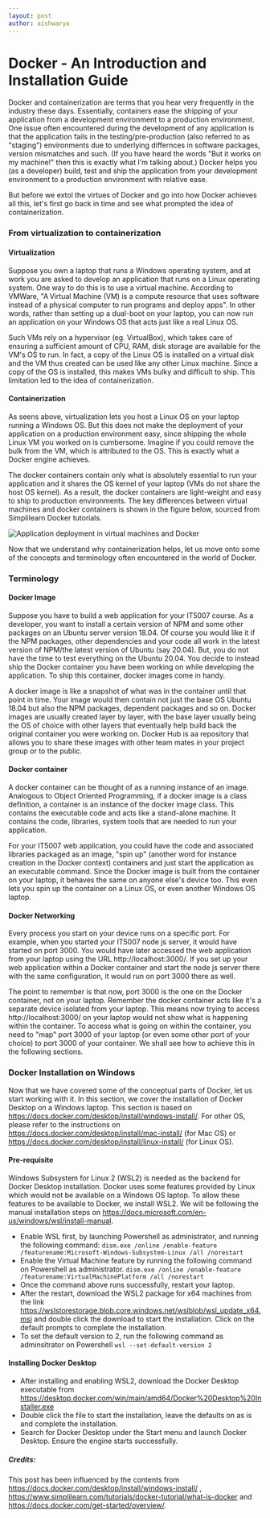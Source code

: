 ```yaml
---
layout: post
author: aishwarya
---
```


# Docker - An Introduction and Installation Guide

Docker and containerization are terms that you hear very frequently in the industry these days. Essentially, containers ease the shipping of your application from a development environment to a production environment. One issue often encountered during the development of any application is that the application fails in the testing/pre-production (also referred to as "staging") environments due to underlying differnces in software packages, version mismatches and such. (If you have heard the words "But it works on my machine!" then this is exactly what I'm talking about.) Docker helps you (as a developer) build, test and ship the application from your development environment to a production environment with relative ease.

But before we extol the virtues of Docker and go into how Docker achieves all this, let's first go back in time and see what prompted the idea of containerization.

### From virtualization to containerization

#### Virtualization

Suppose you own a laptop that runs a Windows operating system, and at work you are asked to develop an application that runs on a Linux operating system. One way to do this is to use a virtual machine. According to VMWare, "A Virtual Machine (VM) is a compute resource that uses software instead of a physical computer to run programs and deploy apps". In other words, rather than setting up a dual-boot on your laptop, you can now run an application on your Windows OS that acts just like a real Linux OS.

Such VMs rely on a hypervisor (eg. VirtualBox), which takes care of ensuring a sufficient amount of CPU, RAM, disk storage are available for the VM's OS to run. In fact, a copy of the Linux OS is installed on a virtual disk and the VM thus created can be used like any other Linux machine. Since a copy of the OS is installed, this makes VMs bulky and difficult to ship. This limitation led to the idea of containerization.

#### Containerization

As seens above, virtualization lets you host a Linux OS on your laptop running a Windows OS. But this does not make the deployment of your application on a production environment easy, since shipping the whole Linux VM you worked on is cumbersome. Imagine if you could remove the bulk from the VM, which is attributed to the OS. This is exactly what a Docker engine achieves. 

The docker containers contain only what is absolutely essential to run your application and it shares the OS kernel of your laptop (VMs do not share the host OS kernel). As a result, the docker containers are light-weight and easy to ship to production environments. The key differences between virtual machines and docker containers is shown in the figure below, sourced from Simplilearn Docker tutorials.

![Application deployment in virtual machines and Docker](https://www.simplilearn.com/ice9/free_resources_article_thumb/docker-vm.JPG)


Now that we understand why containerization helps, let us move onto some of the concepts and terminology often encountered in the world of Docker.

### Terminology

#### Docker Image
Suppose you have to build a web application for your IT5007 course. As a developer, you want to install a certain version of NPM and some other packages on an Ubuntu server version 18.04. Of course you would like it if the NPM packages, other dependencies and your code all work in the latest version of NPM/the latest version of Ubuntu (say 20.04). But, you do not have the time to test everything on the Ubuntu 20.04. You decide to instead ship the Docker container you have been working on while developing the application. To ship this container, docker images come in handy.

A docker image is like a snapshot of what was in the container until that point in time. Your image would then contain not just the base OS Ubuntu 18.04 but also the NPM packages, dependent packages and so on. Docker images are usually created layer by layer, with the base layer usually being the OS of choice with other layers that eventually help build back the original container you were working on. Docker Hub is aa repository that allows you to share these images with other team mates in your project group or to the public.

#### Docker container
A docker container can be thought of as a running instance of an image. Analogous to Object Oriented Programming, if a docker image is a class definition, a container is an instance of the docker image class. This contains the executable code and acts like a stand-alone machine. It contains the code, libraries, system tools that are needed to run your application.

For your IT5007 web application, you could have the code and associated libraries packaged as an image, "spin up" (another word for instance creation in the Docker context) containers and just start the application as an executable command. Since the Docker image is built from the container on your laptop, it behaves the same on anyone else's device too. This even lets you spin up the container on a Linux OS, or even another Windows OS laptop.

#### Docker Networking
Every process you start on your device runs on a specific port. For example, when you started your IT5007 node js server, it would have started on port 3000. You would have later accessed the web application from your laptop using the URL http://localhost:3000/. If you set up your web application within a Docker container and start the node js server there with the same configuration, it would run on port 3000 there as well.

The point to remember is that now, port 3000 is the one on the Docker container, not on your laptop. Remember the docker container acts like it's a separate device isolated from your laptop. This means now trying to access http://localhost:3000/ on your laptop  would not show what is happening within the container. To access what is going on within the container, you need to "map" port 3000 of your laptop (or even some other port of your choice) to port 3000 of your container. We shall see how to achieve this in the following sections.

### Docker Installation on Windows
Now that we have covered some of the conceptual parts of Docker, let us start working with it. In this section, we cover the installation of Docker Desktop on a Windows laptop. This section is based on https://docs.docker.com/desktop/install/windows-install/. For other OS, please refer to the instructions on https://docs.docker.com/desktop/install/mac-install/ (for Mac OS) or https://docs.docker.com/desktop/install/linux-install/ (for Linux OS). 

#### Pre-requisite
Windows Subsystem for Linux 2 (WSL2) is needed as the backend for Docker Desktop installation. Docker uses some features provided by Linux which would not be available on a Windows OS laptop. To allow these features to be available to Docker, we install WSL2.
We will be following the manual installation steps on https://docs.microsoft.com/en-us/windows/wsl/install-manual.

- Enable WSL first, by launching Powershell as administrator, and running the following command:
```dism.exe /online /enable-feature /featurename:Microsoft-Windows-Subsystem-Linux /all /norestart```
- Enable the Virtual Machine feature by running the following command on Powershell as administrator.
```dism.exe /online /enable-feature /featurename:VirtualMachinePlatform /all /norestart```
- Once the command above runs successfully, restart your laptop.
- After the restart, download the WSL2 package for x64 machines from the link https://wslstorestorage.blob.core.windows.net/wslblob/wsl_update_x64.msi and double click the download to start the installation. Click on the default prompts to complete the installation.
- To set the default version to 2, run the following command as adminsitrator on Powershell
```wsl --set-default-version 2```

#### Installing Docker Desktop
- After installing and enabling WSL2, download the Docker Desktop executable from https://desktop.docker.com/win/main/amd64/Docker%20Desktop%20Installer.exe
- Double click the file to start the installation, leave the defaults on as is and complete the installation.
- Search for Docker Desktop under the Start menu and launch Docker Desktop. Ensure the engine starts successfully. 


##### Credits:
This post has been influenced by the contents from https://docs.docker.com/desktop/install/windows-install/ , https://www.simplilearn.com/tutorials/docker-tutorial/what-is-docker and https://docs.docker.com/get-started/overview/. 